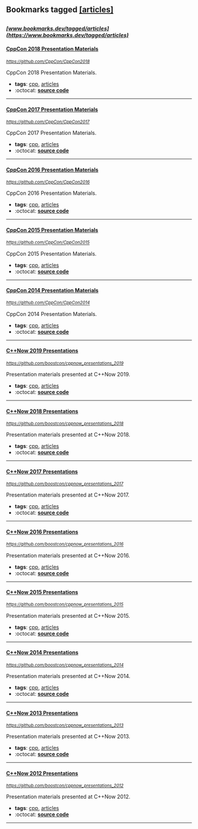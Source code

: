 ## Bookmarks tagged [[articles]](https://www.bookmarks.dev?q=[articles])

_<sup><sup>[www.bookmarks.dev/tagged/articles](https://www.bookmarks.dev/tagged/articles)</sup></sup>_
---
#### [CppCon 2018 Presentation Materials](https://github.com/CppCon/CppCon2018)
_<sup>https://github.com/CppCon/CppCon2018</sup>_

CppCon 2018 Presentation Materials.
* **tags**: [cpp](../tagged/cpp.md), [articles](../tagged/articles.md)
* :octocat: **[source code](https://github.com/CppCon/CppCon2018)**
---
#### [CppCon 2017 Presentation Materials](https://github.com/CppCon/CppCon2017)
_<sup>https://github.com/CppCon/CppCon2017</sup>_

CppCon 2017 Presentation Materials.
* **tags**: [cpp](../tagged/cpp.md), [articles](../tagged/articles.md)
* :octocat: **[source code](https://github.com/CppCon/CppCon2017)**
---
#### [CppCon 2016 Presentation Materials](https://github.com/CppCon/CppCon2016)
_<sup>https://github.com/CppCon/CppCon2016</sup>_

CppCon 2016 Presentation Materials.
* **tags**: [cpp](../tagged/cpp.md), [articles](../tagged/articles.md)
* :octocat: **[source code](https://github.com/CppCon/CppCon2016)**
---
#### [CppCon 2015 Presentation Materials](https://github.com/CppCon/CppCon2015)
_<sup>https://github.com/CppCon/CppCon2015</sup>_

CppCon 2015 Presentation Materials.
* **tags**: [cpp](../tagged/cpp.md), [articles](../tagged/articles.md)
* :octocat: **[source code](https://github.com/CppCon/CppCon2015)**
---
#### [CppCon 2014 Presentation Materials](https://github.com/CppCon/CppCon2014)
_<sup>https://github.com/CppCon/CppCon2014</sup>_

CppCon 2014 Presentation Materials.
* **tags**: [cpp](../tagged/cpp.md), [articles](../tagged/articles.md)
* :octocat: **[source code](https://github.com/CppCon/CppCon2014)**
---
#### [C++Now 2019 Presentations](https://github.com/boostcon/cppnow_presentations_2019)
_<sup>https://github.com/boostcon/cppnow_presentations_2019</sup>_

Presentation materials presented at C++Now 2019.
* **tags**: [cpp](../tagged/cpp.md), [articles](../tagged/articles.md)
* :octocat: **[source code](https://github.com/boostcon/cppnow_presentations_2019)**
---
#### [C++Now 2018 Presentations](https://github.com/boostcon/cppnow_presentations_2018)
_<sup>https://github.com/boostcon/cppnow_presentations_2018</sup>_

Presentation materials presented at C++Now 2018.
* **tags**: [cpp](../tagged/cpp.md), [articles](../tagged/articles.md)
* :octocat: **[source code](https://github.com/boostcon/cppnow_presentations_2018)**
---
#### [C++Now 2017 Presentations](https://github.com/boostcon/cppnow_presentations_2017)
_<sup>https://github.com/boostcon/cppnow_presentations_2017</sup>_

Presentation materials presented at C++Now 2017.
* **tags**: [cpp](../tagged/cpp.md), [articles](../tagged/articles.md)
* :octocat: **[source code](https://github.com/boostcon/cppnow_presentations_2017)**
---
#### [C++Now 2016 Presentations](https://github.com/boostcon/cppnow_presentations_2016)
_<sup>https://github.com/boostcon/cppnow_presentations_2016</sup>_

Presentation materials presented at C++Now 2016.
* **tags**: [cpp](../tagged/cpp.md), [articles](../tagged/articles.md)
* :octocat: **[source code](https://github.com/boostcon/cppnow_presentations_2016)**
---
#### [C++Now 2015 Presentations](https://github.com/boostcon/cppnow_presentations_2015)
_<sup>https://github.com/boostcon/cppnow_presentations_2015</sup>_

Presentation materials presented at C++Now 2015.
* **tags**: [cpp](../tagged/cpp.md), [articles](../tagged/articles.md)
* :octocat: **[source code](https://github.com/boostcon/cppnow_presentations_2015)**
---
#### [C++Now 2014 Presentations](https://github.com/boostcon/cppnow_presentations_2014)
_<sup>https://github.com/boostcon/cppnow_presentations_2014</sup>_

Presentation materials presented at C++Now 2014.
* **tags**: [cpp](../tagged/cpp.md), [articles](../tagged/articles.md)
* :octocat: **[source code](https://github.com/boostcon/cppnow_presentations_2014)**
---
#### [C++Now 2013 Presentations](https://github.com/boostcon/cppnow_presentations_2013)
_<sup>https://github.com/boostcon/cppnow_presentations_2013</sup>_

Presentation materials presented at C++Now 2013.
* **tags**: [cpp](../tagged/cpp.md), [articles](../tagged/articles.md)
* :octocat: **[source code](https://github.com/boostcon/cppnow_presentations_2013)**
---
#### [C++Now 2012 Presentations](https://github.com/boostcon/cppnow_presentations_2012)
_<sup>https://github.com/boostcon/cppnow_presentations_2012</sup>_

Presentation materials presented at C++Now 2012.
* **tags**: [cpp](../tagged/cpp.md), [articles](../tagged/articles.md)
* :octocat: **[source code](https://github.com/boostcon/cppnow_presentations_2012)**
---
